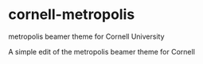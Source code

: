 # cornell-metropolis
metropolis beamer theme for Cornell University

A simple edit of the metropolis beamer theme for Cornell
